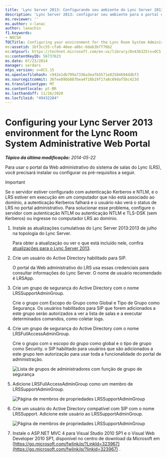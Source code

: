 ```yaml
---
title: 'Lync Server 2013: Configurando seu ambiente do Lync Server 2013 para Porta da Web Administrativo do Sistema de Sala do Lync'
description: 'Lync Server 2013: configurar seu ambiente para o portal da Web administrativo do sistema de salas do Lync.'
ms.reviewer: ''
ms.author: v-lanac
author: lanachin
f1.keywords:
- NOCSH
TOCTitle: Configuring your environment for the Lync Room System Administrative Web Portal
ms:assetid: 1bf3cc55-cfa8-46ee-a8bc-6dab3bff76b2
ms:mtpsurl: https://technet.microsoft.com/en-us/library/Dn436325(v=OCS.15)
ms:contentKeyID: 56737623
ms.date: 07/23/2014
manager: serdars
mtps_version: v=OCS.15
ms.openlocfilehash: c942e1db799a7336a3eafb5571e82584694ddbf3
ms.sourcegitcommit: 36fee89bb887bea4f18b19f17a8c69daf5bc423d
ms.translationtype: MT
ms.contentlocale: pt-BR
ms.lasthandoff: 11/26/2020
ms.locfileid: "49432284"
---
```

# <a name="configuring-your-lync-server-2013-environment-for-the-lync-room-system-administrative-web-portal"></a>Configuring your Lync Server 2013 environment for the Lync Room System Administrative Web Portal

<div data-xmlns="http://www.w3.org/1999/xhtml">

<div class="topic" data-xmlns="http://www.w3.org/1999/xhtml" data-msxsl="urn:schemas-microsoft-com:xslt" data-cs="https://msdn.microsoft.com/">

<div data-asp="https://msdn2.microsoft.com/asp">



</div>

<div id="mainSection">

<div id="mainBody">

<span> </span>

_**Tópico da última modificação:** 2014-05-22_

Para usar o portal da Web administrativo do sistema de salas do Lync (LRS), você precisará instalar ou configurar os pré-requisitos a seguir.

<div>


> [!IMPORTANT]  
> Se o servidor estiver configurado com autenticação Kerberos e NTLM, e o LRS estiver em execução em um computador que não está associado ao domínio, a autenticação Kerberos falhará e o usuário não verá o status de LRS no portal administrativo. Para solucionar esse problema, configure o servidor com autenticação NTLM ou autenticação NTLM e TLS-DSK (sem Kerberos) ou ingresse no computador LRS ao domínio.



</div>

1.  Instale as atualizações cumulativas do Lync Server 2013:2013 de julho na topologia do Lync Server.
    
    Para obter a atualização ou ver o que está incluído nele, confira [atualizações para o Lync Server 2013](https://go.microsoft.com/fwlink/p/?linkid=323959).

2.  Crie um usuário do Active Directory habilitado para SIP.
    
    O portal da Web administrativo do LRS usa essas credenciais para consultar informações do Lync Server. O nome de usuário recomendado é LRSApp.

3.  Crie um grupo de segurança do Active Directory com o nome LRSSupportAdminGroup.
    
    Crie o grupo com Escopo do Grupo como Global e Tipo de Grupo como Segurança. Os usuários habilitados para SIP que forem adicionados a este grupo serão autorizados a ver a lista de salas e a executar determinados comandos, como coletar logs.

4.  Crie um grupo de segurança do Active Directory com o nome LRSFullAccessAdminGroup.
    
    Crie o grupo com o escopo do grupo como global e o tipo de grupo como Security. o SIP habilitado para usuários que são adicionados a este grupo tem autorização para usar toda a funcionalidade do portal de administração.
    
     
    
    ![Lista de grupos de administradores com função de grupo de segurança](images/Dn436325.5d432819-a2e2-452c-bc2a-5d4ee79d8c33(OCS.15).png "Lista de grupos de administradores com função de grupo de segurança")  
    
     

5.  Adicione LRSFullAccessAdminGroup como um membro de LRSSupportAdminGroup.
    
    ![Página de membros de propriedades LRSSupportAdminGroup](images/Dn436325.91a4a28a-cacf-4ef6-aac1-915ec41c9648(OCS.15).png "Página de membros de propriedades LRSSupportAdminGroup")  
    
     

6.  Crie um usuário do Active Directory compatível com SIP com o nome LRSSupport. Adicione este usuário ao LRSSupportAdminGroup.
    
    ![Página de membros de propriedades LRSSupportAdminGroup](images/Dn436325.7638055d-22ac-4909-914d-1966f5623909(OCS.15).png "Página de membros de propriedades LRSSupportAdminGroup")  
    
     

7.  Instale o ASP.NET MVC 4 para Visual Studio 2010 SP1 e o Visual Web Developer 2010 SP1, disponível no centro de download da Microsoft em [https://go.microsoft.com/fwlink/p/?LinkId=323967](https://go.microsoft.com/fwlink/p/?linkid=323967) .

</div>

<span> </span>

</div>

</div>

</div>


